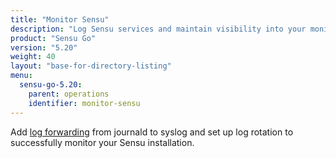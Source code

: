 ```yaml
---
title: "Monitor Sensu"
description: "Log Sensu services and maintain visibility into your monitoring workflows. Learn to monitor Sensu."
product: "Sensu Go"
version: "5.20"
weight: 40
layout: "base-for-directory-listing"
menu:
  sensu-go-5.20:
    parent: operations
    identifier: monitor-sensu
---
```


Add [log forwarding][1] from journald to syslog and set up log rotation to successfully monitor your Sensu installation.


[1]: log-sensu-systemd/
